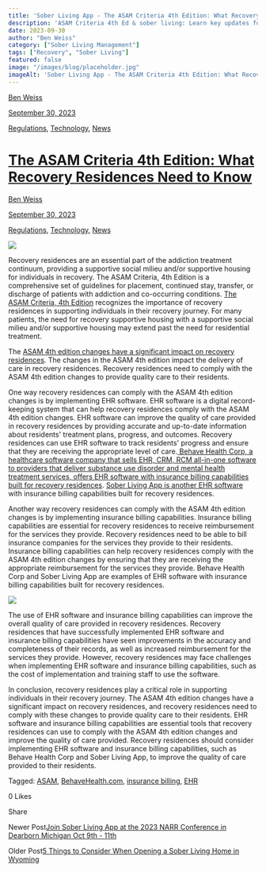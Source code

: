 ```yaml
---
title: 'Sober Living App - The ASAM Criteria 4th Edition: What Recovery Residences Need to Know&lt;br/&gt;'
description: 'ASAM Criteria 4th Ed & sober living: Learn key updates for recovery residences on placement, care guidelines, compliance & EHR/billing tools.'
date: 2023-09-30
author: "Ben Weiss"
category: ["Sober Living Management"]
tags: ["Recovery", "Sober Living"]
featured: false
image: "/images/blog/placeholder.jpg"
imageAlt: 'Sober Living App - The ASAM Criteria 4th Edition: What Recovery Residences Need to Know&lt;br/&gt;'
---
```


[Ben Weiss](../../../../sober-living-app-blog%EF%B9%96author=5a811b27db7926c296af1851.html)

[September 30, 2023](the-asam-criteria-4th-edition-what-recovery-residences-need-to-know.html)

[Regulations](../../../category/Regulations.html), [Technology](../../../category/Technology.html), [News](../../../category/News.html)

#  [The ASAM Criteria 4th Edition: What Recovery Residences Need to Know](the-asam-criteria-4th-edition-what-recovery-residences-need-to-know.html)

[Ben Weiss](../../../../sober-living-app-blog%EF%B9%96author=5a811b27db7926c296af1851.html)

[September 30, 2023](the-asam-criteria-4th-edition-what-recovery-residences-need-to-know.html)

[Regulations](../../../category/Regulations.html), [Technology](../../../category/Technology.html), [News](../../../category/News.html)

![](/images/blog/the-asam-criteria-4th-edition-what-recovery-residences-need-to-know/image-asset.jpeg)

Recovery residences are an essential part of the addiction treatment continuum, providing a supportive social milieu and/or supportive housing for individuals in recovery. The ASAM Criteria, 4th Edition is a comprehensive set of guidelines for placement, continued stay, transfer, or discharge of patients with addiction and co-occurring conditions. [The ASAM Criteria, 4th Edition](https://www.asam.org/asam-criteria/4th-edition-development) recognizes the importance of recovery residences in supporting individuals in their recovery journey. For many patients, the need for recovery supportive housing with a supportive social milieu and/or supportive housing may extend past the need for residential treatment.

The [ASAM 4th edition changes have a significant impact on recovery residences](https://newasamcriteria.org/). The changes in the ASAM 4th edition impact the delivery of care in recovery residences. Recovery residences need to comply with the ASAM 4th edition changes to provide quality care to their residents.

One way recovery residences can comply with the ASAM 4th edition changes is by implementing EHR software. EHR software is a digital record-keeping system that can help recovery residences comply with the ASAM 4th edition changes. EHR software can improve the quality of care provided in recovery residences by providing accurate and up-to-date information about residents' treatment plans, progress, and outcomes. Recovery residences can use EHR software to track residents' progress and ensure that they are receiving the appropriate level of care.[ Behave Health Corp, a healthcare software company that sells EHR, CRM, RCM all-in-one software to providers that deliver substance use disorder and mental health treatment services, offers EHR software with insurance billing capabilities built for recovery residences](https://behavehealth.com). [Sober Living App is another EHR software](../../../../index.html) with insurance billing capabilities built for recovery residences.

Another way recovery residences can comply with the ASAM 4th edition changes is by implementing insurance billing capabilities. Insurance billing capabilities are essential for recovery residences to receive reimbursement for the services they provide. Recovery residences need to be able to bill insurance companies for the services they provide to their residents. Insurance billing capabilities can help recovery residences comply with the ASAM 4th edition changes by ensuring that they are receiving the appropriate reimbursement for the services they provide. Behave Health Corp and Sober Living App are examples of EHR software with insurance billing capabilities built for recovery residences.

![](/images/blog/the-asam-criteria-4th-edition-what-recovery-residences-need-to-know/image-asset.jpeg)

The use of EHR software and insurance billing capabilities can improve the overall quality of care provided in recovery residences. Recovery residences that have successfully implemented EHR software and insurance billing capabilities have seen improvements in the accuracy and completeness of their records, as well as increased reimbursement for the services they provide. However, recovery residences may face challenges when implementing EHR software and insurance billing capabilities, such as the cost of implementation and training staff to use the software.

In conclusion, recovery residences play a critical role in supporting individuals in their recovery journey. The ASAM 4th edition changes have a significant impact on recovery residences, and recovery residences need to comply with these changes to provide quality care to their residents. EHR software and insurance billing capabilities are essential tools that recovery residences can use to comply with the ASAM 4th edition changes and improve the quality of care provided. Recovery residences should consider implementing EHR software and insurance billing capabilities, such as Behave Health Corp and Sober Living App, to improve the quality of care provided to their residents.

Tagged: [ASAM](../../../tag/ASAM.html), [BehaveHealth.com](https://soberlivingapp.com/sober-living-app-blog/tag/BehaveHealth.com), [insurance billing](https://soberlivingapp.com/sober-living-app-blog/tag/insurance+billing), [EHR](https://soberlivingapp.com/sober-living-app-blog/tag/EHR)

0 Likes

Share

Newer Post[Join Sober Living App at the 2023 NARR Conference in Dearborn Michigan Oct 9th - 11th](../../10/9/join-sober-living-app-at-the-2023-narr-conference-in-deerborn-michigan-oct-9th-11th.html)

Older Post[5 Things to Consider When Opening a Sober Living Home in Wyoming](../../3/1/5-things-to-consider-when-opening-a-sober-living-home-in-wyoming.html)